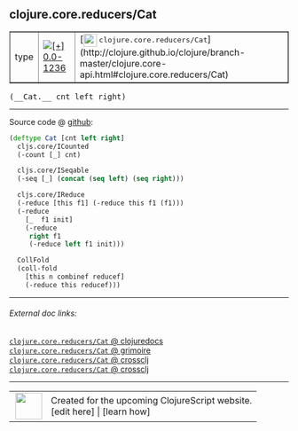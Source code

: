 ## clojure.core.reducers/Cat



 <table border="1">
<tr>
<td>type</td>
<td><a href="https://github.com/cljsinfo/cljs-api-docs/tree/0.0-1236"><img valign="middle" alt="[+] 0.0-1236" title="Added in 0.0-1236" src="https://img.shields.io/badge/+-0.0--1236-lightgrey.svg"></a> </td>
<td>
[<img height="24px" valign="middle" src="http://i.imgur.com/1GjPKvB.png"> <samp>clojure.core.reducers/Cat</samp>](http://clojure.github.io/clojure/branch-master/clojure.core-api.html#clojure.core.reducers/Cat)
</td>
</tr>
</table>


 <samp>
(__Cat.__ cnt left right)<br>
</samp>

---







Source code @ [github](https://github.com/clojure/clojurescript/blob/r3178/src/cljs/clojure/core/reducers.cljs#L193-L211):

```clj
(deftype Cat [cnt left right]
  cljs.core/ICounted
  (-count [_] cnt)

  cljs.core/ISeqable
  (-seq [_] (concat (seq left) (seq right)))

  cljs.core/IReduce
  (-reduce [this f1] (-reduce this f1 (f1)))
  (-reduce
    [_  f1 init]
    (-reduce
     right f1
     (-reduce left f1 init)))

  CollFold
  (coll-fold
    [this n combinef reducef]
    (-reduce this reducef)))
```

<!--
Repo - tag - source tree - lines:

 <pre>
clojurescript @ r3178
└── src
    └── cljs
        └── clojure
            └── core
                └── <ins>[reducers.cljs:193-211](https://github.com/clojure/clojurescript/blob/r3178/src/cljs/clojure/core/reducers.cljs#L193-L211)</ins>
</pre>

-->

---



###### External doc links:

[`clojure.core.reducers/Cat` @ clojuredocs](http://clojuredocs.org/clojure.core.reducers/Cat)<br>
[`clojure.core.reducers/Cat` @ grimoire](http://conj.io/store/v1/org.clojure/clojure/1.7.0-beta3/clj/clojure.core.reducers/Cat/)<br>
[`clojure.core.reducers/Cat` @ crossclj](http://crossclj.info/fun/clojure.core.reducers/Cat.html)<br>
[`clojure.core.reducers/Cat` @ crossclj](http://crossclj.info/fun/clojure.core.reducers.cljs/Cat.html)<br>

---

 <table>
<tr><td>
<img valign="middle" align="right" width="48px" src="http://i.imgur.com/Hi20huC.png">
</td><td>
Created for the upcoming ClojureScript website.<br>
[edit here] | [learn how]
</td></tr></table>

[edit here]:https://github.com/cljsinfo/cljs-api-docs/blob/master/cljsdoc/clojure.core.reducers_Cat.cljsdoc
[learn how]:https://github.com/cljsinfo/cljs-api-docs/wiki/cljsdoc-files

<!--

This information was too distracting to show to readers, but I'll leave it
commented here since it is helpful to:

- pretty-print the data used to generate this document
- and show how to retrieve that data



The API data for this symbol:

```clj
{:ns "clojure.core.reducers",
 :name "Cat",
 :signature ["[cnt left right]"],
 :history [["+" "0.0-1236"]],
 :type "type",
 :full-name-encode "clojure.core.reducers_Cat",
 :source {:code "(deftype Cat [cnt left right]\n  cljs.core/ICounted\n  (-count [_] cnt)\n\n  cljs.core/ISeqable\n  (-seq [_] (concat (seq left) (seq right)))\n\n  cljs.core/IReduce\n  (-reduce [this f1] (-reduce this f1 (f1)))\n  (-reduce\n    [_  f1 init]\n    (-reduce\n     right f1\n     (-reduce left f1 init)))\n\n  CollFold\n  (coll-fold\n    [this n combinef reducef]\n    (-reduce this reducef)))",
          :title "Source code",
          :repo "clojurescript",
          :tag "r3178",
          :filename "src/cljs/clojure/core/reducers.cljs",
          :lines [193 211]},
 :full-name "clojure.core.reducers/Cat",
 :clj-symbol "clojure.core.reducers/Cat"}

```

Retrieve the API data for this symbol:

```clj
;; from Clojure REPL
(require '[clojure.edn :as edn])
(-> (slurp "https://raw.githubusercontent.com/cljsinfo/cljs-api-docs/catalog/cljs-api.edn")
    (edn/read-string)
    (get-in [:symbols "clojure.core.reducers/Cat"]))
```

-->
